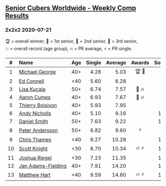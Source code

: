 <style>table {white-space: nowrap;}</style>

## [Senior Cubers Worldwide - Weekly Comp Results](/scw-comp/results/)
### 2x2x2 2020-07-21

<span style="white-space: nowrap;">🏆 = overall winner</span>, <span style="white-space: nowrap;">🥇 = 1st senior</span>, <span style="white-space: nowrap;">🥈 = 2nd senior</span>, <span style="white-space: nowrap;">🥉 = 3rd senior</span>, <span style="white-space: nowrap;">💥 = overall record (age group)</span>, <span style="white-space: nowrap;">🔥 = PR average</span>, <span style="white-space: nowrap;">⚡ = PR single</span>.

| # | Name | Age | Single | Average | Awards | Solve 1 | Solve 2 | Solve 3 | Solve 4 | Solve 5 | Video |
| :--: | :-- | :--: | --: | --: | :--: | --: | --: | --: | --: | --: | :-- |
| 1 | [Michael George](../../persons/michael_george/222.md) | 40+ | 4.28 | 5.03 | 🏆 🥇 | 6.12 | 4.52 | 5.58 | 4.28 | 4.99 | [Desktop](https://www.facebook.com/michael.george.545/videos/10214012102456967) / [Mobile](https://m.facebook.com/michael.george.545/videos/10214012102456967) |
| 2 | [Ed Connell](../../persons/ed_connell/222.md) | <40 | 5.60 | 6.28 |  | 7.57 | 6.68 | 6.36 | 5.60 | 5.80 | [Desktop](https://www.facebook.com/events/1842039515939197/permalink/1845902692219546) / [Mobile](https://m.facebook.com/events/1842039515939197?view=permalink&id=1845902692219546) |
| 3 | [Lisa Kucala](../../persons/lisa_kucala/222.md) | 50+ | 6.74 | 7.57 | 🥈 🔥 | 8.55 | 6.74 | 7.80 | 7.89 | 7.01 | [Desktop](https://www.facebook.com/events/1842039515939197/permalink/1847047588771723) / [Mobile](https://m.facebook.com/events/1842039515939197?view=permalink&id=1847047588771723) |
| 4 | [Aaron Cumes](../../persons/aaron_cumes/222.md) | 40+ | 6.93 | 7.67 | 🥉 🔥 | 8.28 | 6.93 | 7.56 | 7.16 | 9.18 | [Desktop](https://www.facebook.com/events/1842039515939197/permalink/1842263815916767) / [Mobile](https://m.facebook.com/events/1842039515939197?view=permalink&id=1842263815916767) |
| 5 | [Thierry Boisivon](../../persons/thierry_boisivon/222.md) | 40+ | 5.93 | 7.95 |  | 8.63 | 8.01 | 9.18 | 7.22 | 5.93 | [Desktop](https://www.facebook.com/events/1842039515939197/permalink/1847040978772384) / [Mobile](https://m.facebook.com/events/1842039515939197?view=permalink&id=1847040978772384) |
| 6 | [Andy Nicholls](../../persons/andy_nicholls/222.md) | 40+ | 5.10 | 9.16 |  | 13.14 | 11.32 | 7.42 | 8.74 | 5.10 | [Desktop](https://www.facebook.com/events/1842039515939197/permalink/1847681515374997) / [Mobile](https://m.facebook.com/events/1842039515939197?view=permalink&id=1847681515374997) |
| 7 | [Daniel Smith](../../persons/daniel_smith/222.md) | 50+ | 7.63 | 9.22 |  | 10.85 | 9.01 | 11.12 | 7.81 | 7.63 | [Desktop](https://www.facebook.com/events/1842039515939197/permalink/1847128298763652) / [Mobile](https://m.facebook.com/events/1842039515939197?view=permalink&id=1847128298763652) |
| 8 | [Peter Andersson](../../persons/peter_andersson/222.md) | 50+ | 6.82 | 9.60 | ⚡ | DNF | 10.64 | 9.65 | 6.82 | 8.50 | [Desktop](https://www.facebook.com/events/1842039515939197/permalink/1847869318689550) / [Mobile](https://m.facebook.com/events/1842039515939197?view=permalink&id=1847869318689550) |
| 9 | [Chris Thames](../../persons/chris_thames/222.md) | <40 | 9.27 | 10.28 |  | 11.91 | 9.50 | 13.24 | 9.42 | 9.27 | [Desktop](https://www.facebook.com/events/1842039515939197/permalink/1845069922302823) / [Mobile](https://m.facebook.com/events/1842039515939197?view=permalink&id=1845069922302823) |
| 10 | [Scott Knight](../../persons/scott_knight/222.md) | <30 | 8.70 | 10.34 | 🔥 ⚡ | 10.41 | 9.34 | 8.70 | 19.44 | 11.26 | [Desktop](https://www.facebook.com/500490144/videos/10164156131895145) / [Mobile](https://m.facebook.com/500490144/videos/10164156131895145) |
| 11 | [Joshua Riegel](../../persons/joshua_riegel/222.md) | <30 | 7.23 | 11.35 |  | 10.52 | 14.24 | 11.00 | 12.52 | 7.23 | [Desktop](https://www.facebook.com/events/1842039515939197/permalink/1847704858705996) / [Mobile](https://m.facebook.com/events/1842039515939197?view=permalink&id=1847704858705996) |
| 12 | [Jan Adams-Fielding](../../persons/jan_adams_fielding/222.md) | 40+ | 7.91 | 14.20 |  | 13.01 | 15.87 | 7.91 | 16.26 | 13.71 | [Desktop](https://www.facebook.com/events/1842039515939197/permalink/1848083275334821) / [Mobile](https://m.facebook.com/events/1842039515939197?view=permalink&id=1848083275334821) |
| 13 | [Matthew Hart](../../persons/matthew_hart/222.md) | <40 | 9.59 | 14.60 | 🔥 ⚡ | 14.64 | 15.64 | 13.53 | DNF | 9.59 | [Desktop](https://www.facebook.com/events/1842039515939197/permalink/1845086348967847) / [Mobile](https://m.facebook.com/events/1842039515939197?view=permalink&id=1845086348967847) |

<!-- Global site tag (gtag.js) - Google Analytics -->
<script async src="https://www.googletagmanager.com/gtag/js?id=UA-86348435-3"></script>
<script>window.dataLayer = window.dataLayer || []; function gtag() {dataLayer.push(arguments);} gtag('js', new Date()); gtag('config', 'UA-86348435-3');</script>
